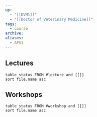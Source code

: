 ```yaml
---
up:
  - "[[DVM1]]"
  - "[[Doctor of Veterinary Medicine]]"
tags:
  - course
archive: 
aliases:
  - APS1
---
```

## Lectures
```dataview
table status FROM #lecture and [[]]
sort file.name asc
```

## Workshops

```dataview
table status FROM #workshop and [[]]
sort file.name asc
```